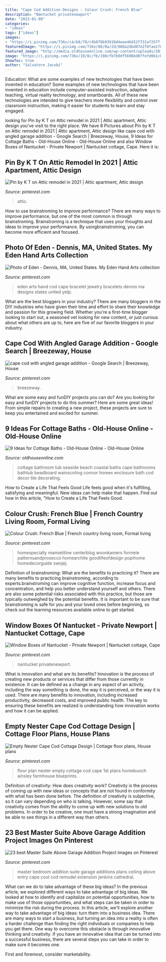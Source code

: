 ```yaml
---
title: "Cape Cod Addition Designs : Colour Crush: French Blue"
description: "Nantucket privatenewport"
date: "2023-01-09"
categories:
- "ideas"
tags: ["ideas"]
images:
- "https://i.pinimg.com/736x/c4/b8/78/c4b878b93918d4eee46452f732af257f.jpg"
featuredImage: "https://i.pinimg.com/736x/08/0a/2d/080a2dbd07e2f0fae170a7b31bceebde.jpg"
featured_image: "http://media.oldhouseonline.com/wp-content/uploads/2013/12/cottage-baths-seaside.jpg"
image: "https://i.pinimg.com/736x/19/8c/fb/198cfb7b9df5696bd0ffefd0b1c81441.jpg"
ShowToc: true
author: "Salvatore Jacobi"
---
```



Education: What are some examples of new technologies that have been invented in education?
Some examples of new technologies that have been invented in education include computer-assisted instruction, adaptive teaching, virtual reality technology, and smartboards. All of these new technologies are intended to give teachers more flexibility and control over classroom instruction, making it easier for students to learn and stay engaged.

	

		
looking for Pin by K T on Attic remodel in 2021 | Attic apartment, Attic design you've visit to the right place. We have 8 Pictures about Pin by K T on Attic remodel in 2021 | Attic apartment, Attic design like cape cod with angled garage addition - Google Search | Breezeway, House, 9 Ideas for Cottage Baths - Old-House Online - Old-House Online and also Window Boxes of Nantucket - Private Newport | Nantucket cottage, Cape. Here it is:
		
    
## Pin By K T On Attic Remodel In 2021 | Attic Apartment, Attic Design

<img loading=lazy src="https://i.pinimg.com/736x/cf/56/f2/cf56f26eecf90f85f91259faf58cd297--attic-renovation-attic-ideas.jpg" onerror="this.onerror=null;this.src='https://tse1.mm.bing.net/th?id=OIP.eT9L-6fB5aXwzwNTGitFwwHaFj&amp;pid=15.1';" alt="Pin by K T on Attic remodel in 2021 | Attic apartment, Attic design">

_Source: pinterest.com_

>attic. 

	

How to use brainstroming to improve performance?
There are many ways to improve performance, but one of the most common is through brainstroming. Brainstroming is a technique that uses your thoughts and ideas to improve your performance. By usingbrainstroming, you can become more efficient and focused.

    
## Photo Of Eden - Dennis, MA, United States. My Eden Hand Arts Collection

<img loading=lazy src="https://i.pinimg.com/736x/08/0a/2d/080a2dbd07e2f0fae170a7b31bceebde.jpg" onerror="this.onerror=null;this.src='https://tse4.mm.bing.net/th?id=OIP.Rzt7C_EGOBxazexEcB-9bwHaJ3&amp;pid=15.1';" alt="Photo of Eden - Dennis, MA, United States. My Eden Hand Arts collection">

_Source: pinterest.com_

>eden arts hand cod cape bracelet jewelry bracelets dennis ma designs states united yelp. 

	

What are the best bloggers in your industry?
There are many bloggers in the DIY industries who have given their time and effort to share their knowledge and passion for this growing field. Whether you're a first-time blogger looking to start out, a seasoned vet looking for new content, or just curious about what others are up to, here are five of our favorite bloggers in your industry.

    
## Cape Cod With Angled Garage Addition - Google Search | Breezeway, House

<img loading=lazy src="https://i.pinimg.com/736x/19/8c/fb/198cfb7b9df5696bd0ffefd0b1c81441.jpg" onerror="this.onerror=null;this.src='https://tse1.mm.bing.net/th?id=OIP.D_joURrzon5PcJ1T4ViGkgHaE7&amp;pid=15.1';" alt="cape cod with angled garage addition - Google Search | Breezeway, House">

_Source: pinterest.com_

>breezeway. 

	

What are some easy and funDIY projects you can do?
Are you looking for easy and funDIY projects to do this summer? Here are some great ideas! From simple repairs to creating a new project, these projects are sure to keep you entertained and excited for summer.

    
## 9 Ideas For Cottage Baths - Old-House Online - Old-House Online

<img loading=lazy src="http://media.oldhouseonline.com/wp-content/uploads/2013/12/cottage-baths-seaside.jpg" onerror="this.onerror=null;this.src='https://tse2.mm.bing.net/th?id=OIP.FnRoCGhEGHLaarJzfKDBugHaLH&amp;pid=15.1';" alt="9 Ideas for Cottage Baths - Old-House Online - Old-House Online">

_Source: oldhouseonline.com_

>cottage bathroom tub seaside beach coastal baths cape bathrooms bathtub beadboard wainscoting connor homes enclosure bath cod decor tile decorating. 

	

How to Create a Life That Feels Good
Life feels good when it's fulfilling, satisfying and meaningful. New ideas can help make that happen. Find out how in this article, "How to Create a Life That Feels Good.

    
## Colour Crush: French Blue | French Country Living Room, Formal Living

<img loading=lazy src="https://i.pinimg.com/originals/c9/32/5c/c9325c6e8b1240c8382743f327931695.png" onerror="this.onerror=null;this.src='https://tse4.mm.bing.net/th?id=OIP.fixTu274aQG7CPJTZbdfPQHaJ4&amp;pid=15.1';" alt="Colour Crush: French Blue | French country living room, Formal living">

_Source: pinterest.com_

>homespecially mamietitine centerblog woonkamers formele patternsandprosecco homearchite goodlifeofdesign popihome homedecorguide swojej. 

	

Definition of brainstroming: What are the benefits to practicing it?
There are many benefits to practicing brainstroming, according to experts.brainstroming can improve cognitive function, increase focus and concentration, and help you better understand yourself and others. There are also some potential risks associated with this practice, but those are typically outweighed by the potential benefits. It is important to be sure that brainstroming is safe for you and your loved ones before beginning, so check out the learning resources available online to get started.

    
## Window Boxes Of Nantucket - Private Newport | Nantucket Cottage, Cape

<img loading=lazy src="https://i.pinimg.com/736x/d3/0c/3d/d30c3d673e0d75fa3baccff4625cd276.jpg" onerror="this.onerror=null;this.src='https://tse3.mm.bing.net/th?id=OIP.-wyJEvrW8E6NvLFEIJYEEwHaEz&amp;pid=15.1';" alt="Window Boxes of Nantucket - Private Newport | Nantucket cottage, Cape">

_Source: pinterest.com_

>nantucket privatenewport. 

	

What is innovation and what are its benefits?
Innovation is the process of creating new products or services that differ from those currently in existence. It can be defined as a change in any aspect of an activity, including the way something is done, the way it is perceived, or the way it is used. 
There are many benefits to innovation, including increased productivity, decreased costs, and improved public health. The key to ensuring these benefits are realized is understanding how innovation works and how it can be applied.

    
## Empty Nester Cape Cod Cottage Design | Cottage Floor Plans, House Plans

<img loading=lazy src="https://i.pinimg.com/736x/c4/b8/78/c4b878b93918d4eee46452f732af257f.jpg" onerror="this.onerror=null;this.src='https://tse2.mm.bing.net/th?id=OIP.hNCmVwiXZa7I2iX33TVfBAHaLB&amp;pid=15.1';" alt="Empty Nester Cape Cod Cottage Design | Cottage floor plans, House plans">

_Source: pinterest.com_

>floor plan nester empty cottage cod cape 1st plans homebunch ainsley farmhouse blueprints. 

	

Definition of creativity: How does creativity work?
Creativity is the process of coming up with new ideas or concepts that are not found in conformity with what has been done before. The definition of creativity is subjective, so it can vary depending on who is talking. However, some say that creativity comes from the ability to come up with new solutions to old problems. In order to be creative, one must have a strong imagination and be able to see things in a different way than others.

    
## 23 Best Master Suite Above Garage Addition Project Images On Pinterest

<img loading=lazy src="https://i.pinimg.com/736x/7b/6f/9c/7b6f9c76c880cbfb8064b598291f2cf6--cathedral-ceiling-bedroom-bedroom-ceiling.jpg" onerror="this.onerror=null;this.src='https://tse1.mm.bing.net/th?id=OIP.kHe_rPte_5bgJxk6FKkvzAAAAA&amp;pid=15.1';" alt="23 best Master Suite Above Garage Addition Project images on Pinterest">

_Source: pinterest.com_

>master bedroom addition suite garage additions plans ceiling above entry cape cool cod remodel extension jenkins cathedral. 

	

What can we do to take advantage of these big ideas?
In the previous article, we explored different ways to take advantage of big ideas. We looked at how to identify and capitalize on potential opportunities, how to make use of those opportunities, and what steps can be taken in order to minimize the risk during the process. In this article, we'll explore another way to take advantage of big ideas: turn them into a business idea.
There are many ways to start a business, but turning an idea into a reality is often a harder challenge than finding the right individuals or companies to help you get there. One way to overcome this obstacle is through innovative thinking and creativity. If you have an innovative idea that can be turned into a successful business, there are several steps you can take in order to make sure it becomes one. 

First and foremost, consider marketability.

